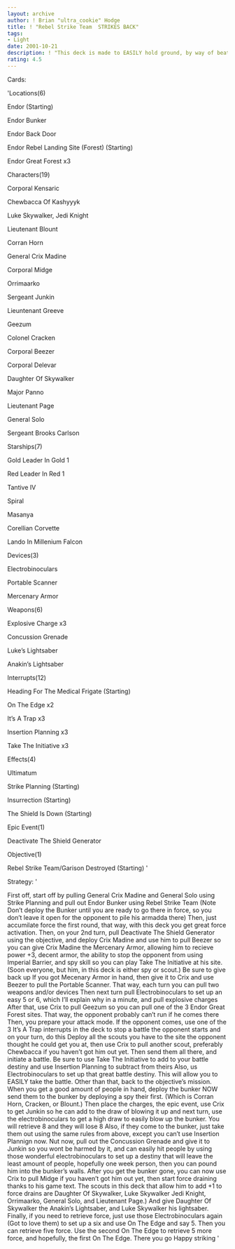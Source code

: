 ```yaml
---
layout: archive
author: ! Brian "ultra_cookie" Hodge
title: ! "Rebel Strike Team  STRIKES BACK"
tags:
- Light
date: 2001-10-21
description: ! "This deck is made to EASILY hold ground, by way of beating the opponent if he steps foot on Endor. If he finally learns his lesson, then you show him why NOT coming to Endor is bad for his health too"
rating: 4.5
---
```

Cards: 

'Locations(6)

Endor (Starting)

Endor Bunker

Endor Back Door

Endor Rebel Landing Site (Forest) (Starting)

Endor Great Forest x3


Characters(19)

Corporal Kensaric

Chewbacca Of Kashyyyk

Luke Skywalker, Jedi Knight

Lieutenant Blount

Corran Horn

General Crix Madine

Corporal Midge

Orrimaarko

Sergeant Junkin

Lieuntenant Greeve

Geezum

Colonel Cracken

Corporal Beezer

Corporal Delevar

Daughter Of Skywalker

Major Panno

Lieutenant Page

General Solo

Sergeant Brooks Carlson


Starships(7)

Gold Leader In Gold 1

Red Leader In Red 1

Tantive IV

Spiral

Masanya

Corellian Corvette

Lando In Millenium Falcon


Devices(3)

Electrobinoculars

Portable Scanner

Mercenary Armor


Weapons(6)

Explosive Charge x3

Concussion Grenade

Luke’s Lightsaber

Anakin’s Lightsaber


Interrupts(12)

Heading For The Medical Frigate (Starting)

On The Edge x2

It’s A Trap x3

Insertion Planning x3

Take The Initiative x3


Effects(4)

Ultimatum

Strike Planning (Starting)

Insurrection (Starting)

The Shield Is Down (Starting)


Epic Event(1)

Deactivate The Shield Generator


Objective(1)

Rebel Strike Team/Garison Destroyed (Starting) '

Strategy: '

First off, start off by pulling General Crix Madine and General Solo using Strike Planning and pull out Endor Bunker using Rebel Strike Team (Note Don’t deploy the Bunker until you are ready to go there in force, so you don’t leave it open for the opponent to pile his armadda there) Then, just accumilate force the first round, that way, with this deck you get great force activation. Then, on your 2nd turn, pull Deactivate The Shield Generator using the objective, and deploy Crix Madine and use him to pull Beezer so you can give Crix Madine the Mercenary Armor, allowing him to recieve power +3, decent armor, the ability to stop the opponent from using Imperial Barrier, and spy skill so you can play Take The Initiative at his site. (Soon everyone, but him, in this deck is either spy or scout.) Be sure to give back up If you got Mecenary Armor in hand, then give it to Crix and use Beezer to pull the Portable Scanner. That way, each turn you can pull two weapons and/or devices Then next turn pull Electrobinoculars to set up an easy 5 or 6, which I’ll explain why in a minute, and pull explosive charges After that, use Crix to pull Geezum so you can pull one of the 3 Endor Great Forest sites. That way, the opponent probably can’t run if he comes there Then, you prepare your attack mode. If the opponent comes, use one of the 3 It’s A Trap interrupts in the deck to stop a battle the opponent starts and on your turn, do this Deploy all the scouts you have to the site the opponent thought he could get you at, then use Crix to pull another scout, preferably Chewbacca if you haven’t got him out yet. Then send them all there, and initiate a battle. Be sure to use Take The Initiative to add to your battle destiny and use Insertion Planning to subtract from theirs Also, us Electrobinoculars to set up that great battle destiny. This will allow you to EASILY take the battle. Other than that, back to the objective’s mission. When you get a good amount of people in hand, deploy the bunker NOW send them to the bunker by deploying a spy their first. (Which is Corran Horn, Cracken, or Blount.) Then place the charges, the epic event, use Crix to get Junkin so he can add to the draw of blowing it up and next turn, use the electrobinoculars to get a high draw to easily blow up the bunker. You will retrieve 8 and they will lose 8 Also, if they come to the bunker, just take them out using the same rules from above, except you can’t use Insertion Plannign now. Nut now, pull out the Concussion Grenade and give it to Junkin so you wont be harmed by it, and can easily hit people by using those wonderful electrobinoculars to set up a destiny that will leave the least amount of people, hopefully one week person, then you can pound him into the bunker’s walls. After you get the bunker gone, you can now use Crix to pull Midge if you haven’t got him out yet, then start force draining thanks to his game text. The scouts in this deck that allow him to add +1 to force drains are Daughter Of Skywalker, Luke Skywalker Jedi Knight, Orrimaarko, General Solo, and Lieutenant Page.) And give Daughter Of Skywalker the Anakin’s Lightsaber, and Luke Skywalker his lightsaber. Finally, if you need to retrieve force, just use those Electrobinoculars again (Got to love them) to set up a six and use On The Edge and say 5. Then you can retrieve five force. Use the second On The Edge to retrieve 5 more force, and hopefully, the first On The Edge. There you go Happy striking '
